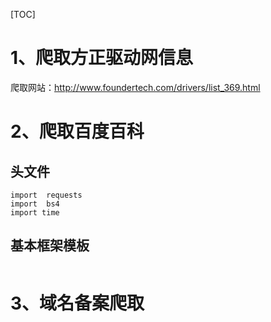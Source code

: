 [TOC]

# 1、爬取方正驱动网信息
爬取网站：http://www.foundertech.com/drivers/list_369.html




# 2、爬取百度百科
## 头文件
```
import  requests
import  bs4
import time
```

## 基本框架模板
```

```






# 3、域名备案爬取
